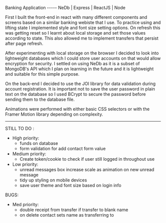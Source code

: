 Banking Application ----- 
NeDb | Express | ReactJS | Node

First I built the front-end in react with many different components and screens based on a similar banking webiste that I use.  To practice using and lifting state I implemented style and  font size setting options.  On refresh this was getting reset so I learnt about local storage and set those values according to state.  This also allowed me to implement transfers that persist after page refresh.

After experimenting with local storage on the browser I decided to look into lightweight databases which I could store user accounts on that would allow encryption for security.  I settled on using NeDb as it is a subset of MongoDB's API which I plan on learning in the future and it is lightweight and suitable for this simple purpose.

On the back-end I decided to use the JOI library for data validation during account registration.  It is important not to save the user password in plain text on the database so I used BCrypt to secure the password before sending them to the database file.

Animations were performed with either basic CSS selectors or with the Framer Motion library depending on complexity.  

----------------------------------------------------------------------------------

STILL TO DO : 
- High priority:
    - funds on database
    - form validation for add contact form value
- Medium priority:
    - Create token/cookie to check if user still logged in throughout use
- Low priority:
    - unread messages box increase scale as animation on new unread message
    - tidy up styling on mobile devices
    - save user theme and font size based on login info

BUGS:
- Med priority:
    - double receipt from transfer if transfer to blank name
    - on delete contact sets name as transferring to